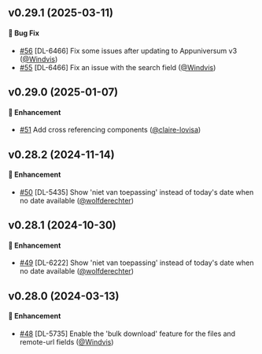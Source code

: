 ## v0.29.1 (2025-03-11)

#### :bug: Bug Fix
* [#56](https://github.com/lblod/frontend-toezicht-abb/pull/56) [DL-6466] Fix some issues after updating to Appuniversum v3 ([@Windvis](https://github.com/Windvis))
* [#55](https://github.com/lblod/frontend-toezicht-abb/pull/55) [DL-6466] Fix an issue with the search field ([@Windvis](https://github.com/Windvis))

## v0.29.0 (2025-01-07)

#### :rocket: Enhancement
* [#51](https://github.com/lblod/frontend-toezicht-abb/pull/51) Add cross referencing components ([@claire-lovisa](https://github.com/claire-lovisa))

## v0.28.2 (2024-11-14)

#### :rocket: Enhancement
* [#50](https://github.com/lblod/frontend-toezicht-abb/pull/50) [DL-5435] Show 'niet van toepassing' instead of today's date when no date available ([@wolfderechter](https://github.com/wolfderechter))

## v0.28.1 (2024-10-30)

#### :rocket: Enhancement
* [#49](https://github.com/lblod/frontend-toezicht-abb/pull/49) [DL-6222] Show 'niet van toepassing' instead of today's date when no date available ([@wolfderechter](https://github.com/wolfderechter))

## v0.28.0 (2024-03-13)

#### :rocket: Enhancement
* [#48](https://github.com/lblod/frontend-toezicht-abb/pull/48) [DL-5735] Enable the 'bulk download' feature for the files and remote-url fields ([@Windvis](https://github.com/Windvis))
